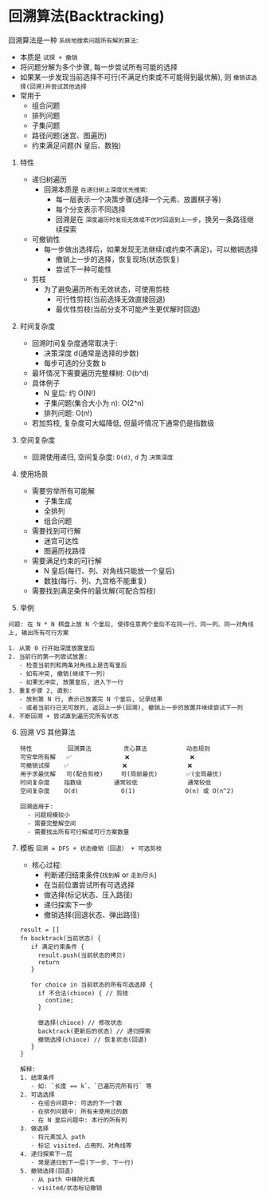 # 回溯算法(Backtracking)
  回溯算法是一种 `系统地搜索问题所有解的算法`:
  - 本质是 `试探 + 撤销`
  - 将问题分解为多个步骤, 每一步尝试所有可能的选择
  - 如果某一步发现当前选择不可行(不满足约束或不可能得到最优解), 则 `撤销该选择(回溯)并尝试其他选择`
  - 常用于
    - 组合问题
    - 排列问题
    - 子集问题
    - 路径问题(迷宫、图遍历)
    - 约束满足问题(N 皇后、数独)
    
1. 特性
   - 递归树遍历
     - 回溯本质是 `在递归树上深度优先搜索`:
       - 每一层表示一个决策步骤(选择一个元素、放置棋子等)
       - 每个分支表示不同选择
       - 回溯是在 `深度遍历时发现无效或不优时回退到上一步`，换另一条路径继续探索
   - 可撤销性
     - 每一步做出选择后，如果发现无法继续(或约束不满足)，可以撤销选择
       - 撤销上一步的选择，恢复现场(状态恢复)
       - 尝试下一种可能性
   - 剪枝
     - 为了避免遍历所有无效状态，可使用剪枝
       - 可行性剪枝(当前选择无效直接回退)
       - 最优性剪枝(当前分支不可能产生更优解时回退)
       
2. 时间复杂度
   - 回溯时间复杂度通常取决于:
     - 决策深度 d(通常是选择的步数)
     - 每步可选的分支数 b
   - 最坏情况下需要遍历完整棵树: O(b^d)
   - 具体例子
     - N 皇后: 约 O(N!)
     - 子集问题(集合大小为 n): O(2^n)
     - 排列问题: O(n!)
   - 若加剪枝, 复杂度可大幅降低, 但最坏情况下通常仍是指数级

3. 空间复杂度
   - 回溯使用递归, 空间复杂度: `O(d)`, `d` 为 `决策深度`

4. 使用场景
   - 需要穷举所有可能解
     - 子集生成
     - 全排列
     - 组合问题
   - 需要找到可行解
     - 迷宫可达性
     - 图遍历找路径
   - 需要满足约束的可行解
     - N 皇后(每行、列、对角线只能放一个皇后)
     - 数独(每行、列、九宫格不能重复)
   - 需要找到满足条件的最优解(可配合剪枝)
   
5. 举例
  ```text
  问题: 在 N * N 棋盘上放 N 个皇后, 使得任意两个皇后不在同一行、同一列、同一对角线上, 输出所有可行方案
  
  1. 从第 0 行开始深度放置皇后
  2. 当前行的第一列尝试放置:
     - 检查当前列和两条对角线上是否有皇后
     - 如有冲突, 撤销(继续下一列)
     - 如果无冲突, 放置皇后, 进入下一行
  3. 重复步骤 2, 直到:
     - 放到第 N 行, 表示已放置完 N 个皇后, 记录结果
     - 或者当前行已无可放列, 返回上一步(回溯), 撤销上一步的放置并继续尝试下一列
  4. 不断回溯 + 尝试直到遍历完所有状态   
  ```

6. 回溯 VS 其他算法
   ```text
   特性          回溯算法         贪心算法           动态规则
   可穷举所有解	✅	            ❌	              ❌
   可撤销试探 	✅	            ❌	              ❌
   用于求最优解	可(配合剪枝)  	可(局部最优)        ✅(全局最优)
   时间复杂度  	指数级	        通常较低	          通常较低
   空间复杂度  	O(d)	        O(1)	          O(n) 或 O(n^2)
   
   回溯适用于:
     - 问题规模较小
     - 需要完整解空间
     - 需要找出所有可行解或可行方案数量
   ```
  
7. 模板
   `回溯 = DFS + 状态撤销（回退） + 可选剪枝`
   - 核心过程:
     - 判断递归结束条件(`找到解` or `走到尽头`)
     - 在当前位置尝试所有可选选择
     - 做选择(标记状态、压入路径)
     - 递归探索下一步
     - 撤销选择(回退状态、弹出路径)
   ```text
   result = []
   fn backtrack(当前状态) {
      if 满足约束条件 {
        result.push(当前状态的拷贝)
        return
      }
   
      for choice in 当前状态的所有可选选择 {
        if 不合法(chioce) { // 剪枝
          contine;
        }
   
        做选择(chioce) // 修改状态
        backtrack(更新后的状态) // 递归探索
        撤销选择(chioce) // 恢复状态(回退)
      }
   }
   
   解释:
   1. 结束条件
      - 如: `长度 == k`、`已遍历完所有行` 等
   2. 可选选择
      - 在组合问题中: 可选的下一个数
      - 在排列问题中: 所有未使用过的数
      - 在 N 皇后问题中: 本行的所有列
   3. 做选择
      - 将元素加入 path
      - 标记 visited、占用列、对角线等
   4. 递归探索下一层
      - 常是递归到下一层(下一步、下一行)
   5. 撤销选择(回退)
      - 从 path 中移除元素
      - visited/状态标记撤销
   ```
